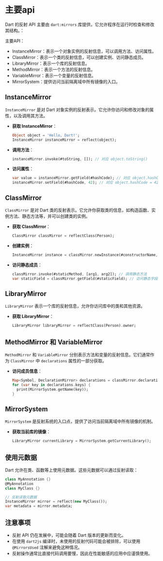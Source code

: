 # 主要api

Dart 的反射 API 主要由 `dart:mirrors` 库提供，它允许程序在运行时检查和修改其结构。：

主要API：

- InstanceMirror：表示一个对象实例的反射信息，可以调用方法、访问属性。
- ClassMirror：表示一个类的反射信息，可以创建实例、访问静态成员。
- LibraryMirror：表示一个库的反射信息。
- MethodMirror：表示一个方法的反射信息。
- VariableMirror：表示一个变量的反射信息。
- MirrorSystem：提供访问当前隔离域中所有镜像的入口。

## InstanceMirror

`InstanceMirror` 是对 Dart 对象实例的反射表示。它允许你访问和修改对象的属性，以及调用其方法。

- **获取 InstanceMirror**：

  ```dart
  Object object = 'Hello, Dart!';
  InstanceMirror instanceMirror = reflect(object);
  ```

- **调用方法**：

  ```dart
  instanceMirror.invoke(#toString, []); // 对应 object.toString()
  ```

- **访问属性**：

  ```dart
  var value = instanceMirror.getField(#hashCode); // 对应 object.hashCode
  instanceMirror.setField(#hashCode, 42); // 对应 object.hashCode = 42
  ```

## ClassMirror

`ClassMirror` 是对 Dart 类的反射表示。它允许你获取类的信息，如构造函数、实例方法、静态方法等，并可以创建类的实例。

- **获取 ClassMirror**：

  ```dart
  ClassMirror classMirror = reflectClass(Person);
  ```

- **创建实例**：

  ```dart
  InstanceMirror instance = classMirror.newInstance(#constructorName, [arg1, arg2]);
  ```

- **访问静态成员**：

  ```dart
  classMirror.invoke(#staticMethod, [arg1, arg2]); // 调用静态方法
  var staticField = classMirror.getField(#staticField); // 访问静态字段
  ```

## LibraryMirror

`LibraryMirror` 表示一个库的反射信息，允许你访问库中的类和其他资源。

- **获取 LibraryMirror**：

  ```dart
  LibraryMirror libraryMirror = reflectClass(Person).owner;
  ```

## MethodMirror 和 VariableMirror

`MethodMirror` 和 `VariableMirror` 分别表示方法和变量的反射信息。它们通常作为 `ClassMirror` 中 `declarations` 属性的一部分获取。

- **访问成员信息**：

  ```dart
  Map<Symbol, DeclarationMirror> declarations = classMirror.declarations;
  for (var key in declarations.keys) {
    print(MirrorSystem.getName(key));
  }
  ```

## MirrorSystem

`MirrorSystem` 是反射系统的入口点，提供了访问当前隔离域中所有镜像的机制。

- **获取当前库的镜像**：

  ```dart
  LibraryMirror currentLibrary = MirrorSystem.getCurrentLibrary();
  ```

## 使用元数据

Dart 允许在类、函数等上使用元数据。这些元数据可以通过反射读取：

```dart
class MyAnnotation {}
@MyAnnotation
class MyClass {}

// 反射读取元数据
InstanceMirror mirror = reflect(new MyClass());
var metadata = mirror.metadata;
```

## 注意事项

- 反射 API 仍在发展中，可能会随着 Dart 版本的更新而变化。
- 在使用 `dart2js` 编译时，未使用的反射代码可能会被排除，可以使用 `@MirrorsUsed` 注解来避免这种情况。
- 反射操作通常比直接代码调用要慢，因此在性能敏感的应用中应谨慎使用。
